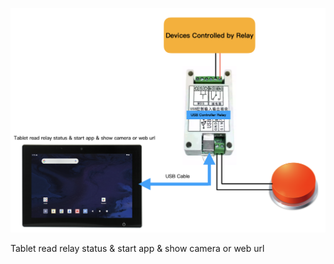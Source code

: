 ![Industrial Tablet Relay controller](./Documents/Relay%20Controller.png)

Tablet read relay status & start app & show camera or web url